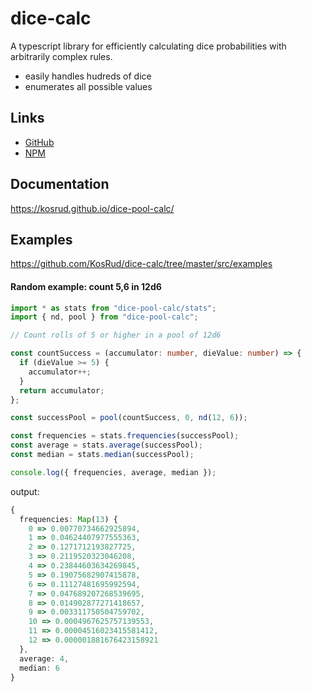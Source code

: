 # dice-calc

A typescript library for efficiently calculating dice probabilities with arbitrarily complex rules.

* easily handles hudreds of dice
* enumerates all possible values

## Links

* [GitHub](https://github.com/KosRud/dice-pool-calc)
* [NPM](https://www.npmjs.com/package/dice-pool-calc)

## Documentation

https://kosrud.github.io/dice-pool-calc/

## Examples

https://github.com/KosRud/dice-calc/tree/master/src/examples

#### Random example: count 5,6 in 12d6

```ts
import * as stats from "dice-pool-calc/stats";
import { nd, pool } from "dice-pool-calc";

// Count rolls of 5 or higher in a pool of 12d6

const countSuccess = (accumulator: number, dieValue: number) => {
  if (dieValue >= 5) {
    accumulator++;
  }
  return accumulator;
};

const successPool = pool(countSuccess, 0, nd(12, 6));

const frequencies = stats.frequencies(successPool);
const average = stats.average(successPool);
const median = stats.median(successPool);

console.log({ frequencies, average, median });
```

output:

```ts
{
  frequencies: Map(13) {
    0 => 0.00770734662925894,
    1 => 0.04624407977555363,
    2 => 0.1271712193827725,
    3 => 0.2119520323046208,
    4 => 0.23844603634269845,
    5 => 0.19075682907415878,
    6 => 0.11127481695992594,
    7 => 0.047689207268539695,
    8 => 0.014902877271418657,
    9 => 0.003311750504759702,
    10 => 0.0004967625757139553,
    11 => 0.00004516023415581412,
    12 => 0.000001881676423158921
  },
  average: 4,
  median: 6
}
```

